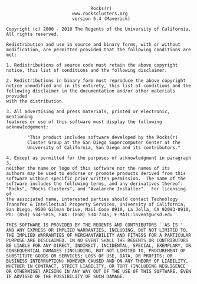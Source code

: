                                     Rocks(r)
                             www.rocksclusters.org
                             version 5.4 (Maverick)
 
    Copyright (c) 2000 - 2010 The Regents of the University of California.
    All rights reserved.    
 
    Redistribution and use in source and binary forms, with or without
    modification, are permitted provided that the following conditions are
    met:
 
    1. Redistributions of source code must retain the above copyright
    notice, this list of conditions and the following disclaimer.
 
    2. Redistributions in binary form must reproduce the above copyright
    notice unmodified and in its entirety, this list of conditions and the
    following disclaimer in the documentation and/or other materials provided 
    with the distribution.
 
    3. All advertising and press materials, printed or electronic, mentioning
    features or use of this software must display the following acknowledgement: 
 
            "This product includes software developed by the Rocks(r)
            Cluster Group at the San Diego Supercomputer Center at the
            University of California, San Diego and its contributors."

    4. Except as permitted for the purposes of acknowledgment in paragraph 3,
    neither the name or logo of this software nor the names of its
    authors may be used to endorse or promote products derived from this
    software without specific prior written permission.  The name of the
    software includes the following terms, and any derivatives thereof:
    "Rocks", "Rocks Clusters", and "Avalanche Installer".  For licensing of 
    the associated name, interested parties should contact Technology 
    Transfer & Intellectual Property Services, University of California, 
    San Diego, 9500 Gilman Drive, Mail Code 0910, La Jolla, CA 92093-0910, 
    Ph: (858) 534-5815, FAX: (858) 534-7345, E-MAIL:invent@ucsd.edu
 
    THIS SOFTWARE IS PROVIDED BY THE REGENTS AND CONTRIBUTORS ``AS IS''
    AND ANY EXPRESS OR IMPLIED WARRANTIES, INCLUDING, BUT NOT LIMITED TO,
    THE IMPLIED WARRANTIES OF MERCHANTABILITY AND FITNESS FOR A PARTICULAR
    PURPOSE ARE DISCLAIMED. IN NO EVENT SHALL THE REGENTS OR CONTRIBUTORS
    BE LIABLE FOR ANY DIRECT, INDIRECT, INCIDENTAL, SPECIAL, EXEMPLARY, OR
    CONSEQUENTIAL DAMAGES (INCLUDING, BUT NOT LIMITED TO, PROCUREMENT OF
    SUBSTITUTE GOODS OR SERVICES; LOSS OF USE, DATA, OR PROFITS; OR
    BUSINESS INTERRUPTION) HOWEVER CAUSED AND ON ANY THEORY OF LIABILITY,
    WHETHER IN CONTRACT, STRICT LIABILITY, OR TORT (INCLUDING NEGLIGENCE
    OR OTHERWISE) ARISING IN ANY WAY OUT OF THE USE OF THIS SOFTWARE, EVEN
    IF ADVISED OF THE POSSIBILITY OF SUCH DAMAGE.
